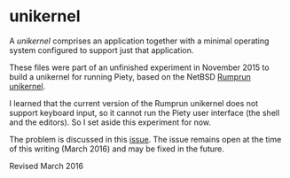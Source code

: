 
unikernel
=========

A *unikernel* comprises an application together with a minimal
operating system configured to support just that application.  

These files were part of an unfinished experiment in November 2015 to build a
unikernel for running Piety, based on the NetBSD [Rumprun
unikernel](https://github.com/rumpkernel/rumprun).

I learned that the current version of the Rumprun unikernel does not
support keyboard input, so it cannot run the Piety user interface (the
shell and the editors).  So I set aside this experiment for now.

The problem is discussed in this
[issue](https://github.com/rumpkernel/rumprun/issues/64).  The issue
remains open at the time of this writing (March 2016) and may be fixed
in the future.

Revised March 2016
